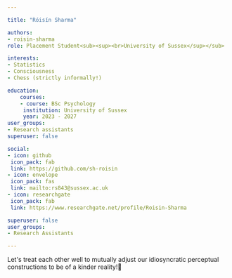 ```yaml
---

title: "Róisín Sharma"

authors:
- roisin-sharma
role: Placement Student<sub><sup><br>University of Sussex</sup></sub>

interests:
- Statistics
- Consciousness 
- Chess (strictly informally!)

education:
    courses:
    - course: BSc Psychology
     institution: University of Sussex
     year: 2023 - 2027
user_groups:
- Research assistants
superuser: false

social:
- icon: github
 icon_pack: fab
 link: https://github.com/sh-roisin 
- icon: envelope
 icon_pack: fas
 link: mailto:rs843@sussex.ac.uk
- icon: researchgate
 icon_pack: fab
 link: https://www.researchgate.net/profile/Roisin-Sharma

superuser: false
user_groups:
- Research Assistants

---
```


Let's treat each other well to mutually adjust our idiosyncratic perceptual constructions to be of a kinder reality!🪼